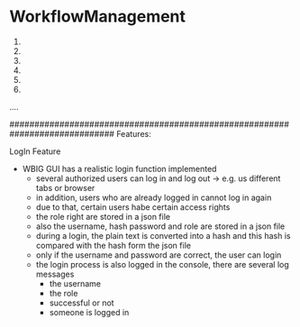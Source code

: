 # WorkflowManagement

1.
2.
3.
4.
5.
6.
....



#############################################################################
Features:

LogIn Feature
- WBIG GUI has a realistic login function implemented
	- several authorized users can log in and log out -> e.g. us different tabs or browser
	- in addition, users who are already logged in cannot log in again
	- due to that, certain users habe certain access rights
	- the role right are stored in a json file
	- also the username, hash password and role are stored in a json file
	- during a login, the plain text is converted into a hash and this hash is compared with the hash form the json file
	- only if the username and password are correct, the user can login
	- the login process is also logged in the console, there are several log messages
		- the username 
		- the role
		- successful or not
		- someone is logged in